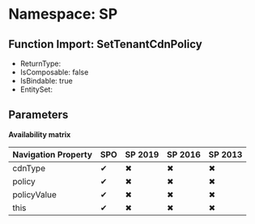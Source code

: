 # Namespace: SP

## Function Import: SetTenantCdnPolicy

- ReturnType: 
- IsComposable: false
- IsBindable: true
- EntitySet: 

## Parameters

**Availability matrix**

Navigation Property | SPO | SP 2019 | SP 2016 | SP 2013
----------|-----|---------|---------|--------
cdnType | ✔ | ✖ | ✖ | ✖
policy | ✔ | ✖ | ✖ | ✖
policyValue | ✔ | ✖ | ✖ | ✖
this | ✔ | ✖ | ✖ | ✖
